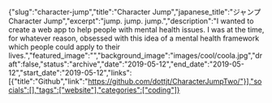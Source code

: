{"slug":"character-jump","title":"Character Jump","japanese_title":"ジャンプ Character Jump","excerpt":"jump. jump. jump.","description":"I wanted to create a web app to help people with mental health issues. I was at the time, for whatever reason, obsessed with this idea of a mental health framework which people could apply to their lives.","featured_image":"","background_image":"images/cool/coola.jpg","draft":false,"status":"archive","date":"2019-05-12","end_date":"2019-05-12","start_date":"2019-05-12","links":[{"title":"Github","link":"https://github.com/dottjt/CharacterJumpTwo/"}],"socials":[],"tags":["website"],"categories":["coding"]}